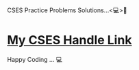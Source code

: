 CSES Practice Problems Solutions...<💻>💞

# [My CSES Handle Link](https://cses.fi/user/164369)

Happy Coding ... 💻
